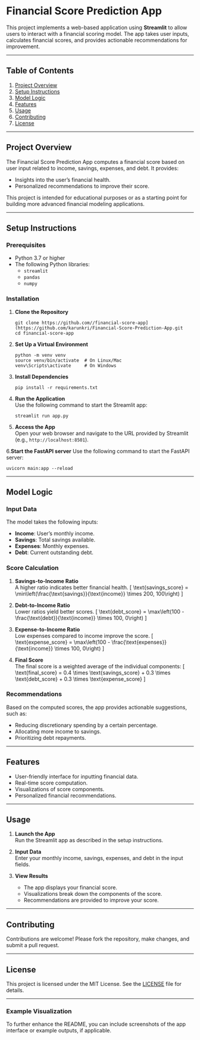 # Financial Score Prediction App

This project implements a web-based application using **Streamlit** to allow users to interact with a financial scoring model. The app takes user inputs, calculates financial scores, and provides actionable recommendations for improvement.

---

## Table of Contents
1. [Project Overview](#project-overview)
2. [Setup Instructions](#setup-instructions)
3. [Model Logic](#model-logic)
4. [Features](#features)
5. [Usage](#usage)
6. [Contributing](#contributing)
7. [License](#license)

---

## Project Overview

The Financial Score Prediction App computes a financial score based on user input related to income, savings, expenses, and debt. It provides:
- Insights into the user’s financial health.
- Personalized recommendations to improve their score.

This project is intended for educational purposes or as a starting point for building more advanced financial modeling applications.

---

## Setup Instructions

### Prerequisites
- Python 3.7 or higher
- The following Python libraries:
  - `streamlit`
  - `pandas`
  - `numpy`

### Installation

1. **Clone the Repository**  
   ```
   git clone https://github.com//financial-score-app](https://github.com/karunkri/Financial-Score-Prediction-App.git
   cd financial-score-app
   ```

2. **Set Up a Virtual Environment**  
   ```
   python -m venv venv
   source venv/bin/activate  # On Linux/Mac
   venv\Scripts\activate     # On Windows
   ```

3. **Install Dependencies**  
   ```
   pip install -r requirements.txt
   ```

4. **Run the Application**  
   Use the following command to start the Streamlit app:
   ```
   streamlit run app.py
   ```

5. **Access the App**  
   Open your web browser and navigate to the URL provided by Streamlit (e.g., `http://localhost:8501`).

6.**Start the FastAPI server**
 Use the following command to start the FastAPI server:
```
uvicorn main:app --reload
```

---

## Model Logic

### Input Data
The model takes the following inputs:
- **Income**: User’s monthly income.
- **Savings**: Total savings available.
- **Expenses**: Monthly expenses.
- **Debt**: Current outstanding debt.

### Score Calculation
1. **Savings-to-Income Ratio**  
   A higher ratio indicates better financial health.
   \[
   \text{savings\_score} = \min\left(\frac{\text{savings}}{\text{income}} \times 200, 100\right)
   \]

2. **Debt-to-Income Ratio**  
   Lower ratios yield better scores.
   \[
   \text{debt\_score} = \max\left(100 - \frac{\text{debt}}{\text{income}} \times 100, 0\right)
   \]

3. **Expense-to-Income Ratio**  
   Low expenses compared to income improve the score.
   \[
   \text{expense\_score} = \max\left(100 - \frac{\text{expenses}}{\text{income}} \times 100, 0\right)
   \]

4. **Final Score**  
   The final score is a weighted average of the individual components:
   \[
   \text{final\_score} = 0.4 \times \text{savings\_score} + 0.3 \times \text{debt\_score} + 0.3 \times \text{expense\_score}
   \]

### Recommendations
Based on the computed scores, the app provides actionable suggestions, such as:
- Reducing discretionary spending by a certain percentage.
- Allocating more income to savings.
- Prioritizing debt repayments.

---

## Features

- User-friendly interface for inputting financial data.
- Real-time score computation.
- Visualizations of score components.
- Personalized financial recommendations.

---

## Usage

1. **Launch the App**  
   Run the Streamlit app as described in the setup instructions.

2. **Input Data**  
   Enter your monthly income, savings, expenses, and debt in the input fields.

3. **View Results**  
   - The app displays your financial score.
   - Visualizations break down the components of the score.
   - Recommendations are provided to improve your score.

---

## Contributing

Contributions are welcome! Please fork the repository, make changes, and submit a pull request.

---

## License

This project is licensed under the MIT License. See the [LICENSE](LICENSE) file for details.

---

### Example Visualization
To further enhance the README, you can include screenshots of the app interface or example outputs, if applicable.


